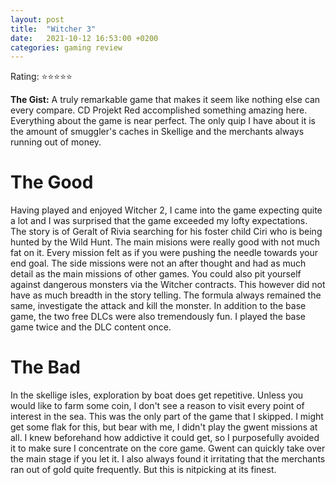```yaml
---
layout: post
title:  "Witcher 3"
date:   2021-10-12 16:53:00 +0200
categories: gaming review
---
```


Rating: ⭐⭐⭐⭐⭐

**The Gist:** A truly remarkable game that makes it seem like nothing else can every compare. CD Projekt Red accomplished something amazing here. Everything about the game is near perfect. The only quip I have about it is the amount of smuggler's caches in Skellige and the merchants always running out of money.

# The Good

Having played and enjoyed Witcher 2, I came into the game expecting quite a lot and I was surprised that the game exceeded my lofty expectations. The story is of Geralt of Rivia searching for his foster child Ciri who is being hunted by the Wild Hunt. The main misions were really good with not much fat on it. Every mission felt as if you were pushing the needle towards your end goal. The side missions were not an after thought and had as much detail as the main missions of other games. You could also pit yourself against dangerous monsters via the Witcher contracts. This however did not have as much breadth in the story telling. The formula always remained the same, investigate the attack and kill the monster. In addition to the base game, the two free DLCs were also tremendously fun. I played the base game twice and the DLC content once.

# The Bad

In the skellige isles, exploration by boat does get repetitive. Unless you would like to farm some coin, I don't see a reason to visit every point of interest in the sea. This was the only part of the game that I skipped. I might get some flak for this, but bear with me, I didn't play the gwent missions at all. I knew beforehand how addictive it could get, so I purposefully avoided it to make sure I concentrate on the core game. Gwent can quickly take over the main stage if you let it. I also always found it irritating that the merchants ran out of gold quite frequently. But this is nitpicking at its finest.